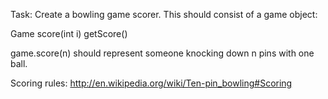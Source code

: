 Task: Create a bowling game scorer. This should consist of a game object:

Game
  score(int i)
  getScore()

game.score(n) should represent someone knocking down n pins with one ball.

Scoring rules: http://en.wikipedia.org/wiki/Ten-pin_bowling#Scoring
